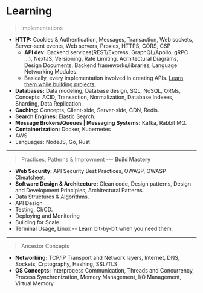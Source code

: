 # Learning
> Implementations
- **HTTP:** Cookies & Authentication, Messages, Transaction, Web sockets, Server-sent events, Web servers, Proxies, HTTPS, CORS, CSP
  - **API dev:** Backend services(REST/Express, GraphQL/Apollo, gRPC ...), NextJS, Versioning, Rate Limiting, Acrhitectural Diagrams, Design Documents, Backend frameworks/libraries, Language Networking Modules.
  - Basically, every implementation involved in creating APIs. <u>Learn them while building projects.</u>
- **Databases:** Data modeling, Database design, SQL, NoSQL, ORMs, Concepts: ACID, Transaction, Normalization, Database Indexes, Sharding, Data Replication.
- **Caching:** Concepts, Client-side, Server-side, CDN, Redis.
- **Search Engines:** Elastic Search.
- **Message Brokers/Queues | Messaging Systems:** Kafka, Rabbit MQ.
- **Containerization:** Docker, Kubernetes
- AWS
- Languages: NodeJS, Go, Rust

---

> Practices, Patterns & Improvment --- **Build Mastery**
- **Web Security:** API Security Best Practices, OWASP, OWASP Cheatsheet.
- **Software Design & Architecture:** Clean code, Design patterns, Design and Development Principles, Architectural Patterns.
- Data Structures & Algorithms.
- API Design
- Testing, CI/CD.
- Deploying and Monitoring
- Building for Scale.
- Terminal Usage, Linux -- Learn bit-by-bit when you need them.

---

> Ancestor Concepts
- **Networking:** TCP/IP Transport and Network layers, Internet, DNS, Sockets, Crptography, Hashing, SSL/TLS
- **OS Concepts:** Interprocess Communication, Threads and Concurrency, Process Synchronization, Memory Management, I/O Management, Virtual Memory
